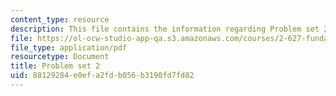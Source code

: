 ```yaml
---
content_type: resource
description: This file contains the information regarding Problem set 2.
file: https://ol-ocw-studio-app-qa.s3.amazonaws.com/courses/2-627-fundamentals-of-photovoltaics-fall-2013/88129284e0efa2fdb056b3190fd7fd82_MIT2_627F13_pset2.pdf
file_type: application/pdf
resourcetype: Document
title: Problem set 2
uid: 88129284-e0ef-a2fd-b056-b3190fd7fd82
---
```

